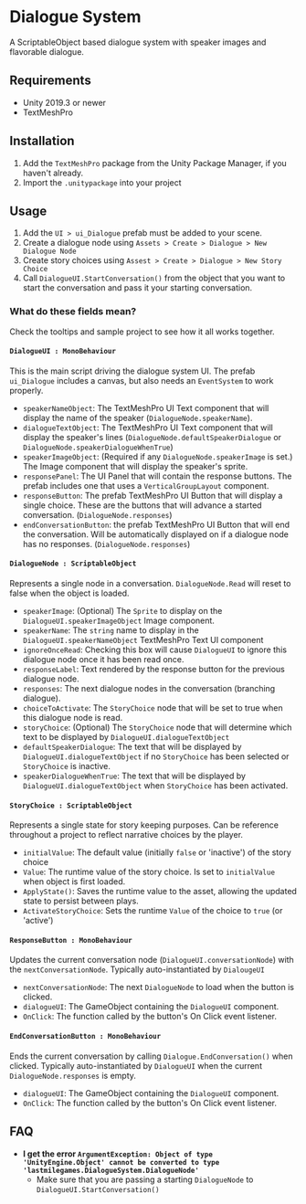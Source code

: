 ﻿# Dialogue System

A ScriptableObject based dialogue system with speaker images and flavorable dialogue.

## Requirements

* Unity 2019.3 or newer
* TextMeshPro

## Installation

1. Add the `TextMeshPro` package from the Unity Package Manager, if you haven't already.
2. Import the `.unitypackage` into your project


## Usage

1. Add the `UI > ui_Dialogue` prefab must be added to your scene.
2. Create a dialogue node using `Assets > Create > Dialogue > New Dialogue Node`
3. Create story choices using `Assest > Create > Dialogue > New Story Choice`
4. Call `DialogueUI.StartConversation()` from the object that you want to start the conversation and pass it your starting conversation.

### What do these fields mean?

Check the tooltips and sample project to see how it all works together.

#### `DialogueUI : MonoBehaviour`

This is the main script driving the dialogue system UI. The prefab `ui_Dialogue` includes a canvas, but also needs an `EventSystem` to work properly.

* `speakerNameObject`: The TextMeshPro UI Text component that will display the name of the speaker (`DialogueNode.speakerName`).
* `dialogueTextObject`: The TextMeshPro UI Text component that will display the speaker's lines (`DialogueNode.defaultSpeakerDialogue` or `DialogueNode.speakerDialogueWhenTrue`)
* `speakerImageObject`: (Required if any `DialogueNode.speakerImage` is set.) The Image component that will display the speaker's sprite.
* `responsePanel`: The UI Panel that will contain the response buttons. The prefab includes one that uses a `VerticalGroupLayout` component.
* `responseButton`: The prefab TextMeshPro UI Button that will display a single choice. These are the buttons that will advance a started conversation. (`DialogueNode.responses`)
* `endConversationButton`: the prefab TextMeshPro UI Button that will end the conversation. Will be automatically displayed on if a dialogue node has no responses. (`DialogueNode.responses`)

#### `DialogueNode : ScriptableObject`

Represents a single node in a conversation. `DialogueNode.Read` will reset to false when the object is loaded.

* `speakerImage`: (Optional) The `Sprite` to display on the `DialogueUI.speakerImageObject` Image component.
* `speakerName`: The `string` name to display in the `DialogueUI.speakerNameObject` TextMeshPro Text UI component
* `ignoreOnceRead`: Checking this box will cause `DialogueUI` to ignore this dialogue node once it has been read once.
* `responseLabel`: Text rendered by the response button for the previous dialogue node.
* `responses`: The next dialogue nodes in the conversation (branching dialogue).
* `choiceToActivate`: The `StoryChoice` node that will be set to true when this dialogue node is read.
* `storyChoice`: (Optional) The `StoryChoice` node that will determine which text to be displayed by `DialogueUI.dialogueTextObject`
* `defaultSpeakerDialogue`: The text that will be displayed by `DialogueUI.dialogueTextObject` if no `StoryChoice` has been selected or `StoryChoice` is inactive.
* `speakerDialogueWhenTrue`: The text that will be displayed by `DialogueUI.dialogueTextObject` when `StoryChoice` has been activated.


#### `StoryChoice : ScriptableObject`

Represents a single state for story keeping purposes. Can be reference throughout a project to reflect narrative choices by the player.

* `initialValue`: The default value (initially `false` or 'inactive') of the story choice
* `Value`: The runtime value of the story choice. Is set to `initialValue` when object is first loaded.
* `ApplyState()`: Saves the runtime value to the asset, allowing the updated state to persist between plays.
* `ActivateStoryChoice`: Sets the runtime `Value` of the choice to `true` (or 'active')

#### `ResponseButton : MonoBehaviour`

Updates the current conversation node (`DialogueUI.conversationNode`) with the `nextConversationNode`. Typically auto-instantiated by `DialougeUI`

* `nextConversationNode`: The next `DialogueNode` to load when the button is clicked.
* `dialogueUI`: The GameObject containing the `DialogueUI` component.
* `OnClick`: The function called by the button's On Click event listener.

#### `EndConversationButton : MonoBehaviour`

Ends the current conversation by calling `Dialogue.EndConversation()` when clicked. Typically auto-instantiated by `DialogueUI` when the current `DialogueNode.responses` is empty.

* `dialogueUI`: The GameObject containing the `DialogueUI` component.
* `OnClick`: The function called by the button's On Click event listener. 

 ## FAQ
 
 * **I get the error `ArgumentException: Object of type 'UnityEngine.Object' cannot be converted to type 'lastmilegames.DialogueSystem.DialogueNode'`**
    * Make sure that you are passing a starting `DialogueNode` to `DialogueUI.StartConversation()` 